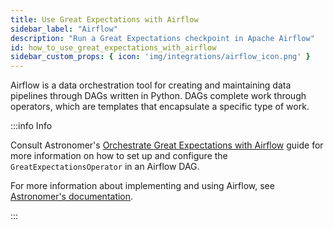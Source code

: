 ```yaml
---
title: Use Great Expectations with Airflow
sidebar_label: "Airflow"
description: "Run a Great Expectations checkpoint in Apache Airflow"
id: how_to_use_great_expectations_with_airflow
sidebar_custom_props: { icon: 'img/integrations/airflow_icon.png' }
---
```


Airflow is a data orchestration tool for creating and maintaining data pipelines through DAGs written in Python. DAGs complete work through operators, which are templates that encapsulate a specific type of work.

:::info Info

Consult Astronomer's [Orchestrate Great Expectations with Airflow](https://docs.astronomer.io/learn/airflow-great-expectations) guide for more information on how to set up and configure the `GreatExpectationsOperator` in an Airflow DAG.

For more information about implementing and using Airflow, see [Astronomer's documentation](https://docs.astronomer.io/).

:::